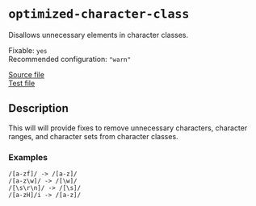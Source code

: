 # `optimized-character-class`

Disallows unnecessary elements in character classes.

Fixable: `yes` <br> Recommended configuration: `"warn"`

[Source file](https://github.com/RunDevelopment/eslint-plugin-clean-regex/blob/master/lib/rules/optimized-character-class.js) <br> [Test file](https://github.com/RunDevelopment/eslint-plugin-clean-regex/blob/master/tests/lib/rules/optimized-character-class.js)


## Description

This will will provide fixes to remove unnecessary characters, character ranges, and character sets from character classes.

### Examples

```
/[a-zf]/ -> /[a-z]/
/[a-z\w]/ -> /[\w]/
/[\s\r\n]/ -> /[\s]/
/[a-zH]/i -> /[a-z]/
```
